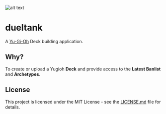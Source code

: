 ![alt text](https://fablecode.visualstudio.com/_apis/public/build/definitions/5e161f07-a46a-4666-8db7-13a264516d97/5/badge?maxAge=0 "Visual studio team services build status") 

# dueltank
A [Yu-Gi-Oh](http://www.yugioh-card.com/en/) Deck building application.

## Why?
To create or upload a Yugioh **Deck** and provide access to the **Latest Banlist** and **Archetypes**.

## License
This project is licensed under the MIT License - see the [LICENSE.md](LICENSE) file for details.

